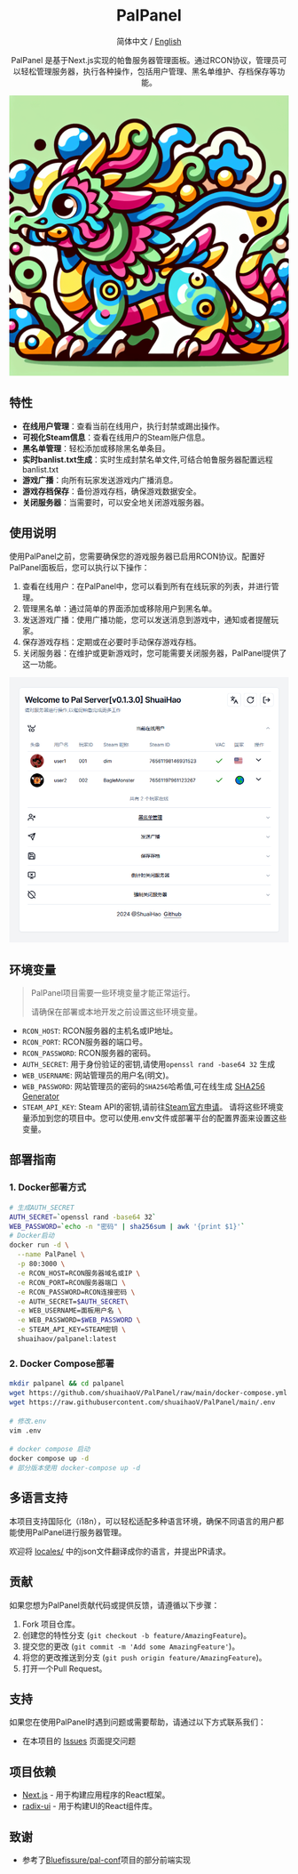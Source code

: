<div align="center">
<h1 align="center">PalPanel</h1>

简体中文 / [English](./README_EN.md)

PalPanel 是基于Next.js实现的帕鲁服务器管理面板。通过RCON协议，管理员可以轻松管理服务器，执行各种操作，包括用户管理、黑名单维护、存档保存等功能。

![logo](./public/logo.png)

</div>

## 特性

- **在线用户管理**：查看当前在线用户，执行封禁或踢出操作。
- **可视化Steam信息**：查看在线用户的Steam账户信息。
- **黑名单管理**：轻松添加或移除黑名单条目。
- **实时banlist.txt生成**：实时生成封禁名单文件,可结合帕鲁服务器配置远程banlist.txt
- **游戏广播**：向所有玩家发送游戏内广播消息。
- **游戏存档保存**：备份游戏存档，确保游戏数据安全。
- **关闭服务器**：当需要时，可以安全地关闭游戏服务器。

## 使用说明

使用PalPanel之前，您需要确保您的游戏服务器已启用RCON协议。配置好PalPanel面板后，您可以执行以下操作：

1. 查看在线用户：在PalPanel中，您可以看到所有在线玩家的列表，并进行管理。
2. 管理黑名单：通过简单的界面添加或移除用户到黑名单。
3. 发送游戏广播：使用广播功能，您可以发送消息到游戏中，通知或者提醒玩家。
4. 保存游戏存档：定期或在必要时手动保存游戏存档。
5. 关闭服务器：在维护或更新游戏时，您可能需要关闭服务器，PalPanel提供了这一功能。

![palpanel-example-zh.png](./.assets/palpanel-example-zh.png)

## 环境变量

>  PalPanel项目需要一些环境变量才能正常运行。
>
> 请确保在部署或本地开发之前设置这些环境变量。

- `RCON_HOST`: RCON服务器的主机名或IP地址。
- `RCON_PORT`: RCON服务器的端口号。
- `RCON_PASSWORD`: RCON服务器的密码。
- `AUTH_SECRET`: 用于身份验证的密钥,请使用`openssl rand -base64 32` 生成
- `WEB_USERNAME`: 网站管理员的用户名(明文)。
- `WEB_PASSWORD`: 网站管理员的密码的`SHA256`哈希值,可在线生成 [SHA256 Generator](https://tools.keycdn.com/sha256-online-generator)
- `STEAM_API_KEY`: Steam API的密钥,请前往[Steam官方申请](https://steamcommunity.com/dev/apikey)。
  请将这些环境变量添加到您的项目中。您可以使用.env文件或部署平台的配置界面来设置这些变量。

## 部署指南

### 1. Docker部署方式

```bash
# 生成AUTH_SECRET
AUTH_SECRET=`openssl rand -base64 32`
WEB_PASSWORD=`echo -n "密码" | sha256sum | awk '{print $1}'`
# Docker启动
docker run -d \
  --name PalPanel \
  -p 80:3000 \
  -e RCON_HOST=RCON服务器域名或IP \
  -e RCON_PORT=RCON服务器端口 \
  -e RCON_PASSWORD=RCON连接密码 \
  -e AUTH_SECRET=$AUTH_SECRET\
  -e WEB_USERNAME=面板用户名 \
  -e WEB_PASSWORD=$WEB_PASSWORD \
  -e STEAM_API_KEY=STEAM密钥 \
  shuaihaov/palpanel:latest
```

### 2. Docker Compose部署

```bash
mkdir palpanel && cd palpanel
wget https://github.com/shuaihaoV/PalPanel/raw/main/docker-compose.yml
wget https://raw.githubusercontent.com/shuaihaoV/PalPanel/main/.env

# 修改.env
vim .env

# docker compose 启动
docker compose up -d
# 部分版本使用 docker-compose up -d 
```

## 多语言支持

本项目支持国际化（i18n），可以轻松适配多种语言环境，确保不同语言的用户都能使用PalPanel进行服务器管理。

欢迎将 [locales/](https://github.com/shuaihaoV/PalPanel/tree/main/locales/) 中的json文件翻译成你的语言，并提出PR请求。

## 贡献

如果您想为PalPanel贡献代码或提供反馈，请遵循以下步骤：

1. Fork 项目仓库。
2. 创建您的特性分支 (`git checkout -b feature/AmazingFeature`)。
3. 提交您的更改 (`git commit -m 'Add some AmazingFeature'`)。
4. 将您的更改推送到分支 (`git push origin feature/AmazingFeature`)。
5. 打开一个Pull Request。

## 支持

如果您在使用PalPanel时遇到问题或需要帮助，请通过以下方式联系我们：

- 在本项目的 [Issues](https://github.com/shuaihaoV/PalPanel/issues) 页面提交问题

## 项目依赖

- [Next.js](https://nextjs.org/) - 用于构建应用程序的React框架。
- [radix-ui](https://radix-ui.com/) - 用于构建UI的React组件库。

## 致谢

- 参考了[Bluefissure/pal-conf](https://github.com/Bluefissure/pal-conf/tree/main)项目的部分前端实现

